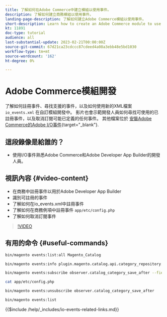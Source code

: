 ```yaml
---
title: 了解如何在Adobe Commerce中建立模組以使用事件。
description: 了解如何建立商務模組以使用事件。
landing-page-description: 了解如何建立Adobe Commerce模組以使用事件。
short-description: Learn how to create an Adobe Commerce module to use events.
kt: 11891
doc-type: tutorial
audience: all
last-substantial-update: 2023-02-21T00:00:00Z
source-git-commit: 67d21ca23cdccc87cdeed4a08a3ebb48e5bd1030
workflow-type: tm+mt
source-wordcount: '162'
ht-degree: 0%

---
```



# Adobe Commerce模組開發

了解如何註冊事件、尋找支援的事件，以及如何使用新的XML檔案 `io_events.xml` 在自訂模組開發中。 影片也會示範開發人員如何尋找可使用的已註冊事件，以及取消訂閱可能已定義的任何事件。 其他檔案位於 [安裝Adobe Commerce的Adobe I/O事件](https://developer.adobe.com/commerce/events/get-started/installation/){target="_blank"}.

## 這段錄像是給誰的？

* 使用I/O事件熟悉Adobe Commerce和Adobe Developer App Builder的開發人員。

## 視訊內容 {#video-content}

* 在商務中註冊事件以用於Adobe Developer App Builder
* 識別可註冊的事件
* 了解如何在io_events.xml中註冊事件
* 了解如何在商務例項中註冊事件 `app/etc/config.php`
* 了解如何取消訂閱事件

>[!VIDEO](https://video.tv.adobe.com/v/3415802)

## 有用的命令 {#useful-commands}

```bash
bin/magento events:list:all Magento_Catalog

bin/magento events:info plugin.magento.catalog.api.category_repository.save

bin/magento events:subscribe observer.catalog_category_save_after --fields=entity_id --fields=parent_id

cat app/etc/config.php

bin/magento events:unsubscribe observer.catalog_category_save_after

bin/magento events:list
```

{{$include /help/_includes/io-events-related-links.md}}
